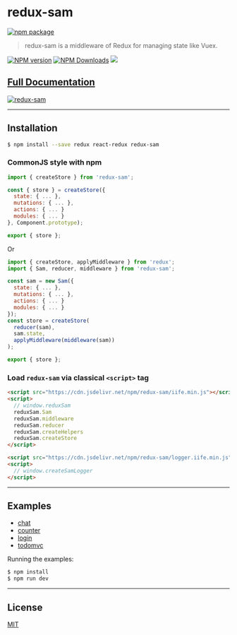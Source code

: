 # redux-sam

[![npm package](https://nodei.co/npm/redux-sam.png?downloads=true&downloadRank=true&stars=true)](https://www.npmjs.com/package/redux-sam)

> redux-sam is a middleware of Redux for managing state like Vuex.

[![NPM version](https://img.shields.io/npm/v/redux-sam.svg?style=flat)](https://npmjs.org/package/redux-sam)
[![NPM Downloads](https://img.shields.io/npm/dm/redux-sam.svg?style=flat)](https://npmjs.org/package/redux-sam)
[![](https://data.jsdelivr.com/v1/package/npm/redux-sam/badge)](https://www.jsdelivr.com/package/npm/redux-sam)

## [Full Documentation](https://react-hobby.github.io/redux-sam/)

[![redux-sam](https://react-hobby.github.io/redux-sam/img/redux-sam.png)](https://react-hobby.github.io/redux-sam/index.html)

---

## Installation

```bash
$ npm install --save redux react-redux redux-sam

```

### CommonJS style with npm

```js
import { createStore } from 'redux-sam';

const { store } = createStore({
  state: { ... },
  mutations: { ... },
  actions: { ... }
  modules: { ... }
}, Component.prototype);

export { store };

```

Or

```js
import { createStore, applyMiddleware } from 'redux';
import { Sam, reducer, middleware } from 'redux-sam';

const sam = new Sam({
  state: { ... },
  mutations: { ... },
  actions: { ... }
  modules: { ... }
});
const store = createStore(
  reducer(sam), 
  sam.state, 
  applyMiddleware(middleware(sam))
);

export { store };

```

### Load `redux-sam` via classical `<script>` tag

```html
<script src="https://cdn.jsdelivr.net/npm/redux-sam/iife.min.js"></script>
<script>
  // window.reduxSam
  reduxSam.Sam
  reduxSam.middleware
  reduxSam.reducer
  reduxSam.createHelpers
  reduxSam.createStore
</script>

```

```html
<script src="https://cdn.jsdelivr.net/npm/redux-sam/logger.iife.min.js"></script>
<script>
  // window.createSamLogger
</script>

```

---

## Examples

  - [chat](examples/chat)
  - [counter](examples/counter)
  - [login](examples/login)
  - [todomvc](examples/todomvc)

Running the examples:

```bash
$ npm install
$ npm run dev

```

---

## License

[MIT](https://opensource.org/licenses/MIT)
